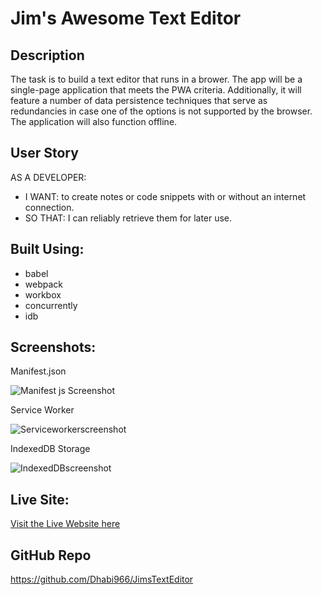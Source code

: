 # Jim's Awesome Text Editor

## Description
The task is to build a text editor that runs in a brower. The app will be a single-page application that meets the PWA criteria. Additionally, it will feature a number of data persistence techniques that serve as redundancies in case one of the options is not supported by the browser. The application will also function offline.

## User Story
AS A DEVELOPER: 
* I WANT: to create notes or code snippets with or without an internet connection.
* SO THAT: I can reliably retrieve them for later use.

## Built Using:
* babel
* webpack
* workbox
* concurrently
* idb

## Screenshots:

Manifest.json

![Manifest js Screenshot](https://user-images.githubusercontent.com/108851005/205226285-6fa69b1e-d601-4faf-affe-3462c794cb80.png)

Service Worker

![Serviceworkerscreenshot](https://user-images.githubusercontent.com/108851005/205226364-1aca3059-ae11-4178-aef6-703c46d4a7dc.png)

IndexedDB Storage

![IndexedDBscreenshot](https://user-images.githubusercontent.com/108851005/205226404-2dfa6215-84f2-4f4c-abe6-9ca08e7785cf.png)


## Live Site: 
[Visit the Live Website here](https://jimstextexteditor.herokuapp.com/)

## GitHub Repo
https://github.com/Dhabi966/JimsTextEditor
